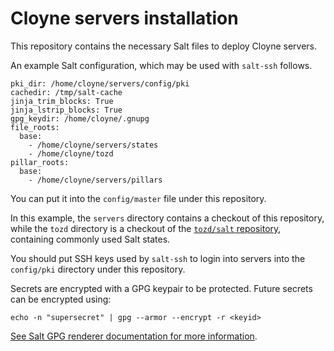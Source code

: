 # Cloyne servers installation

This repository contains the necessary Salt files to deploy Cloyne servers.

An example Salt configuration, which may be used with `salt-ssh` follows.

```
pki_dir: /home/cloyne/servers/config/pki
cachedir: /tmp/salt-cache
jinja_trim_blocks: True
jinja_lstrip_blocks: True
gpg_keydir: /home/cloyne/.gnupg
file_roots:
  base:
    - /home/cloyne/servers/states
    - /home/cloyne/tozd
pillar_roots:
  base:
    - /home/cloyne/servers/pillars
```

You can put it into the `config/master` file under this repository.

In this example, the `servers` directory contains a checkout of this repository, while
the `tozd` directory is a checkout of the [`tozd/salt` repository](https://github.com/tozd/salt),
containing commonly used Salt states.

You should put SSH keys used by `salt-ssh` to login into servers into the `config/pki`
directory under this repository.

Secrets are encrypted with a GPG keypair to be protected. Future secrets can be encrypted using:

```
echo -n "supersecret" | gpg --armor --encrypt -r <keyid>
```

[See Salt GPG renderer documentation for more information](https://docs.saltstack.com/en/latest/ref/renderers/all/salt.renderers.gpg.html).
